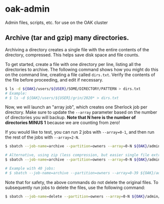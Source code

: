 # oak-admin
Admin files, scripts, etc. for use on the OAK cluster

## Archive (tar and gzip) many directories.

Archiving a directory creates a single file with the entire contents of the
directory, compressed.  This helps save disk space and file counts.

To get started, create a file with one directory per line, listing all the directories
to archive.  The following command shows how you might do this on the command
line, creating a file called `dirs.txt`.  Verify the contents of the file before
proceeding, and edit if necessary.

```bash
$ ls -d ${OAK}/users/${USER}/SOME/DIRECTORY/PATTERN > dirs.txt
# Example:
# $ ls -d ${OAK}/users/${USER}/grin/2020* > dirs.txt
```

Now, we will launch an "array job", which creates one Sherlock job per directory.
Make sure to update the `--array` parameter based on the number of directories
you will backup.  **Note that N here is the number of directories MINUS 1** because
we are counting from zero!

If you would like to test, you can run 2 jobs with `--array=0-1`, and then run
the rest of the jobs with `--array=2-N`.

```bash
$ sbatch --job-name=archive --partition=owners --array=0-N ${OAK}/admin/oak-admin/backup/tar_and_gzip_dirlist.sh dirs.txt

# Alternative, using zip (less compression, but easier single file extraction)
$ sbatch --job-name=archive --partition=owners --array=0-N ${OAK}/admin/oak-admin/backup/zip_dirlist.sh dirs.txt

# Example with 40 jobs:
# $ sbatch --job-name=archive --partition=owners --array=0-39 ${OAK}/admin/oak-admin/backup/tar_and_gzip_dirlist.sh dirs.txt
```

Note that for safety, the above commands do not delete the original files.  To subsequently
run jobs to delete the files, use the following command:

```bash
$ sbatch --job-name=delete --partition=owners --array=0-N ${OAK}/admin/oak-admin/backup/del_dirlist.sh dirs.txt
```
